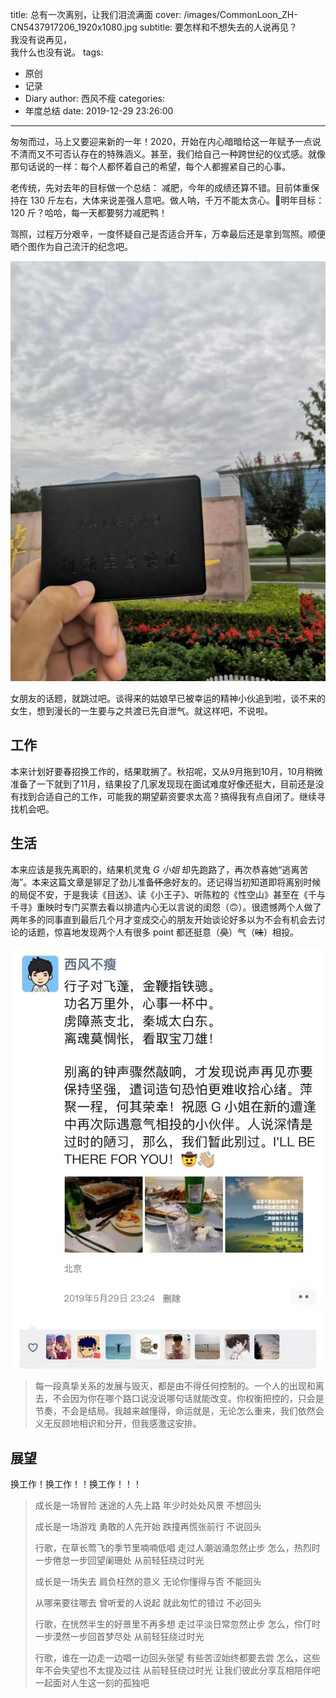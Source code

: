 title: 总有一次离别，让我们泪流满面
cover: /images/CommonLoon_ZH-CN5437917206_1920x1080.jpg
subtitle: 要怎样和不想失去的人说再见？<br>我没有说再见，<br>我什么也没有说。
tags:
  - 原创
  - 记录
  - Diary
author: 西风不瘦
categories:
  - 年度总结
date: 2019-12-29 23:26:00
---
匆匆而过，马上又要迎来新的一年！2020，开始在内心暗暗给这一年赋予一点说不清而又不可否认存在的特殊涵义。甚至，我们给自己一种跨世纪的仪式感。就像那句话说的一样：每个人都怀着自己的希望，每个人都握紧自己的心事。

老传统，先对去年的目标做一个总结：
减肥，今年的成绩还算不错。目前体重保持在 130 斤左右，大体来说差强人意吧。做人呐，千万不能太贪心。🤣明年目标：120 斤？哈哈，每一天都要努力减肥鸭！

驾照，过程万分艰辛，一度怀疑自己是否适合开车，万幸最后还是拿到驾照。顺便晒个图作为自己流汗的纪念吧。

![驾照留念](/images/driver-card.jpg)

女朋友的话题，就跳过吧。谈得来的姑娘早已被幸运的精神小伙追到啦，谈不来的女生，想到漫长的一生要与之共渡已先自泄气。就这样吧，不说啦。

## 工作

本来计划好要春招换工作的，结果耽搁了。秋招呢，又从9月拖到10月，10月稍微准备了一下就到了11月，结果投了几家发现现在面试难度好像还挺大，目前还是没有找到合适自己的工作，可能我的期望薪资要求太高？搞得我有点自闭了。继续寻找机会吧。

## 生活

本来应该是我先离职的，结果机灵鬼 *G 小姐* 却先跑路了，再次恭喜她“逃离苦海”。本来这篇文章是铆足了劲儿准备~~怀念~~好友的。还记得当初知道即将离别时候的局促不安，于是我读《目送》、读《小王子》、听陈粒的《性空山》甚至在《千与千寻》重映时专门买票去看以排遣内心无以言说的闺怨（🙃）。很遗憾两个人做了两年多的同事直到最后几个月才变成交心的朋友开始谈论好多以为不会有机会去讨论的话题，惊喜地发现两个人有很多 point 都还挺意（~~臭~~）气（~~味~~）相投。

![心事一杯中](/images/figure_20191205230136.jpg)

> 每一段真挚关系的发展与毁灭，都是由不得任何控制的。一个人的出现和离去，不会因为你在哪个路口说没说哪句话就能改变。你权衡把控的，只会是节奏，不会是结局。我越来越懂得，命运就是，无论怎么重来，我们依然会义无反顾地相识和分开，但我感激这安排。
## 展望
换工作！换工作！！换工作！！！

> 成长是一场冒险
迷途的人先上路
年少时处处风景
不想回头
> 
> 成长是一场游戏
勇敢的人先开始
跌撞再慌张前行
不说回头
> 
> 行歌，在草长莺飞的季节里喃喃低唱
走过人潮汹涌忽然止步
怎么，热烈时一步倦怠一步回望阑珊处
从前轻狂绕过时光
> 
> 成长是一场失去
肩负枉然的意义
无论你懂得与否
不能回头
> 
> 从哪来要往哪去
曾听爱的人说起
就此匆忙的错过
不必回头
> 
> 行歌，在恍然半生的好景里不再多想
走过平淡日常忽然止步
怎么，伶仃时一步漠然一步回首梦尽处
从前轻狂绕过时光
> 
> 行歌，谁在一边走一边唱一边回头张望
有些苦涩始终都要去尝
怎么，这些年不会失望也不太提及过往
从前轻狂绕过时光
让我们彼此分享互相陪伴吧
一起面对人生这一刻的孤独吧
